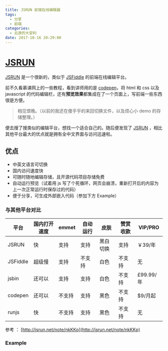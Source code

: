 ```yaml
---
title: JSRUN 前端在线编辑器
tags:
  - 分享
  - 前端
categories:
  - 云游的大安利
date: 2017-10-16 20:29:00
---
```


# [JSRUN](http://jsrun.net/)

[JSRUN](http://jsrun.net/) 是一个很新的，类似于 [JSFiddle](https://jsfiddle.net/) 的前端在线编辑平台。

<!-- more -->

前不久看慕课网上的一些教程，看到讲师用的是 [codepen](https://codepen.io/)，将 html 和 css 以及 javascript 的代码编辑栏，还有**预览效果**都集成在了一个页面上，写前端一些东西很是方便。

> 相见恨晚。（以前的我还在傻乎乎的来回切换文件，以及烦心小 demo 的存储整理。）

便去搜了搜类似的编辑平台，想找一个适合自己的。随后便发现了 [JSRUN](http://jsrun.net/) ，相比其他平台最大的优点就是拥有全中文界面与访问迅速啦。

## 优点

*   中英文语言可切换
*   国内访问速度快
*   可随时随地编辑存储，且开源代码项目存储免费
*   自动运行预览（试着用 js 写了个死循环，网页会崩溃，重新打开后的内容为上一次正常运行时保存过的代码）
*   便于分享，可生成外部嵌入代码（参加下方 Example）

### 与其他平台对比

<table>
<thead>
<tr>
  <th>平台</th>
  <th>国内打开速度</th>
  <th>emmet</th>
  <th>自动运行</th>
  <th>皮肤</th>
  <th>赞赏收款</th>
  <th>VIP/PRO</th>
</tr>
</thead>
<tbody>
<tr>
  <td>JSRUN</td>
  <td>快</td>
  <td>支持</td>
  <td>支持</td>
  <td>黑白切换</td>
  <td>支持</td>
  <td>￥39/年</td>
</tr>
<tr>
  <td>JSFiddle</td>
  <td>超级慢</td>
  <td>支持</td>
  <td>不支持</td>
  <td>白色</td>
  <td>不支持</td>
  <td>无</td>
</tr>
<tr>
  <td>jsbin</td>
  <td>还可以</td>
  <td>支持</td>
  <td>支持</td>
  <td>白色</td>
  <td>不支持</td>
  <td>£99.99/年</td>
</tr>
<tr>
  <td>codepen</td>
  <td>还可以</td>
  <td>不支持</td>
  <td>支持</td>
  <td>黑色</td>
  <td>不支持</td>
  <td>$9/月起</td>
</tr>
<tr>
  <td>runjs</td>
  <td>快</td>
  <td>不支持</td>
  <td>支持</td>
  <td>黑色</td>
  <td>不支持</td>
  <td>无</td>
</tr>
</tbody>
</table>

参考 ： [http://jsrun.net/note/nkKKp](http://jsrun.net/note/nkKKp)

### Example

<script async src="//jsrun.net/K6iKp/embed/all/light/"></script>
